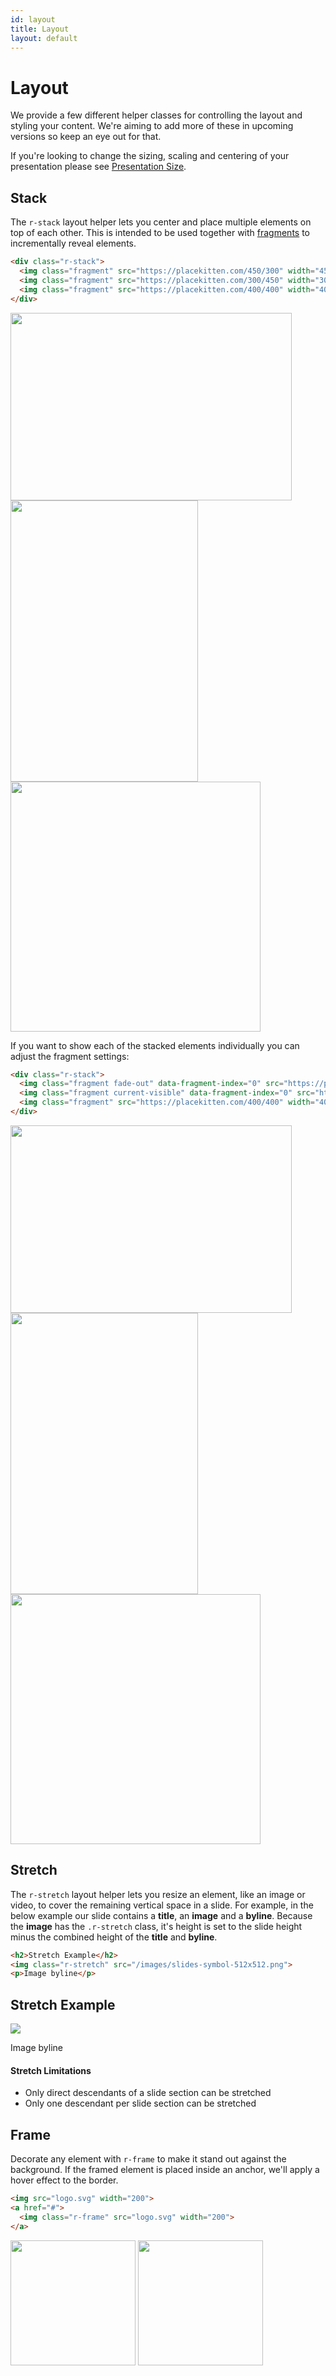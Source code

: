 ```yaml
---
id: layout
title: Layout
layout: default
---
```


# Layout

We provide a few different helper classes for controlling the layout and styling your content. We're aiming to add more of these in upcoming versions so keep an eye out for that.

If you're looking to change the sizing, scaling and centering of your presentation please see [Presentation Size](/presentation-size/).

## Stack

The `r-stack` layout helper lets you center and place multiple elements on top of each other. This is intended to be used together with [fragments](/fragments/) to incrementally reveal elements.

```html
<div class="r-stack">
  <img class="fragment" src="https://placekitten.com/450/300" width="450" height="300">
  <img class="fragment" src="https://placekitten.com/300/450" width="300" height="450">
  <img class="fragment" src="https://placekitten.com/400/400" width="400" height="400">
</div>
```
<div class="reveal reveal-example">
  <div class="slides">
    <section>
      <div class="r-stack">
        <img class="fragment" src="https://placekitten.com/450/300" width="450" height="300">
        <img class="fragment" src="https://placekitten.com/300/450" width="300" height="450">
        <img class="fragment" src="https://placekitten.com/400/400" width="400" height="400">
      </div>
    </section>
  </div>
</div>

If you want to show each of the stacked elements individually you can adjust the fragment settings:

```html
<div class="r-stack">
  <img class="fragment fade-out" data-fragment-index="0" src="https://placekitten.com/450/300" width="450" height="300">
  <img class="fragment current-visible" data-fragment-index="0" src="https://placekitten.com/300/450" width="300" height="450">
  <img class="fragment" src="https://placekitten.com/400/400" width="400" height="400">
</div>
```
<div class="reveal reveal-example">
  <div class="slides">
    <section>
      <div class="r-stack">
        <img class="fragment fade-out" data-fragment-index="0" src="https://placekitten.com/450/300" width="450" height="300">
        <img class="fragment current-visible" data-fragment-index="0" src="https://placekitten.com/300/450" width="300" height="450">
        <img class="fragment" src="https://placekitten.com/400/400" width="400" height="400">
      </div>
    </section>
  </div>
</div>


## Stretch

The `r-stretch` layout helper lets you resize an element, like an image or video, to cover the remaining vertical space in a slide. For example, in the below example our slide contains a **title**, an **image** and a **byline**. Because the **image** has the `.r-stretch` class, it's height is set to the slide height minus the combined height of the **title** and **byline**.

```html
<h2>Stretch Example</h2>
<img class="r-stretch" src="/images/slides-symbol-512x512.png">
<p>Image byline</p>
```
<div class="reveal reveal-example">
  <div class="slides">
    <section>
      <h2>Stretch Example</h2>
      <img class="r-stretch" style="display: inline-block;" src="/images/slides-symbol-512x512.png">
      <p>Image byline</p>
    </section>
  </div>
</div>

#### Stretch Limitations
- Only direct descendants of a slide section can be stretched
- Only one descendant per slide section can be stretched


## Frame

Decorate any element with `r-frame` to make it stand out against the background. If the framed element is placed inside an anchor, we'll apply a hover effect to the border.

```html
<img src="logo.svg" width="200">
<a href="#">
  <img class="r-frame" src="logo.svg" width="200">
</a>
```
<div class="reveal reveal-example">
  <div class="slides">
    <section>
      <img src="/images/logo/reveal-symbol.svg" width="200">
      <a href="#">
        <img class="r-frame" src="/images/logo/reveal-symbol.svg" width="200">
      </a>
    </section>
  </div>
</div>